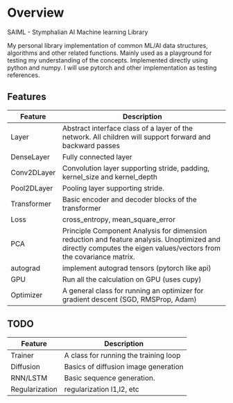 # Overview
SAIML - Stymphalian AI Machine learning Library

My personal library implementation of common ML/AI data structures, algorithms
and other related functions.
Mainly used as a playground for testing my understanding of the concepts. 
Implemented directly using python and numpy. I will use pytorch and other 
implementation as testing references.

## Features

Feature | Description
--------|------------
Layer | Abstract interface class of a layer of the network. All children will support forward and backward passes
DenseLayer | Fully connected layer
Conv2DLayer | Convolution layer supporting stride, padding, kernel_size and kernel_depth
Pool2DLayer | Pooling layer supporting stride.
Transformer | Basic encoder and decoder blocks of the transformer
Loss | cross_entropy, mean_square_error
PCA | Principle Component Analysis for dimension reduction and feature analysis. Unoptimized and directly computes the eigen values/vectors from the covariance matrix.
autograd | implement autograd tensors (pytorch like api)
GPU | Run all the calculation on GPU (uses cupy)
Optimizer | A general class for running an optimizer for gradient descent (SGD, RMSProp, Adam)

## TODO
Feature  | Description
---|---
Trainer | A class for running the training loop
Diffusion | Basics of diffusion image generation
RNN/LSTM | Basic sequence generation.
Regularization | regularization l1,l2, etc
